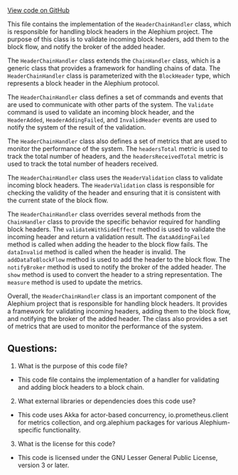[View code on GitHub](https://github.com/alephium/alephium/flow/src/main/scala/org/alephium/flow/handler/HeaderChainHandler.scala)

This file contains the implementation of the `HeaderChainHandler` class, which is responsible for handling block headers in the Alephium project. The purpose of this class is to validate incoming block headers, add them to the block flow, and notify the broker of the added header. 

The `HeaderChainHandler` class extends the `ChainHandler` class, which is a generic class that provides a framework for handling chains of data. The `HeaderChainHandler` class is parameterized with the `BlockHeader` type, which represents a block header in the Alephium protocol. 

The `HeaderChainHandler` class defines a set of commands and events that are used to communicate with other parts of the system. The `Validate` command is used to validate an incoming block header, and the `HeaderAdded`, `HeaderAddingFailed`, and `InvalidHeader` events are used to notify the system of the result of the validation. 

The `HeaderChainHandler` class also defines a set of metrics that are used to monitor the performance of the system. The `headersTotal` metric is used to track the total number of headers, and the `headersReceivedTotal` metric is used to track the total number of headers received. 

The `HeaderChainHandler` class uses the `HeaderValidation` class to validate incoming block headers. The `HeaderValidation` class is responsible for checking the validity of the header and ensuring that it is consistent with the current state of the block flow. 

The `HeaderChainHandler` class overrides several methods from the `ChainHandler` class to provide the specific behavior required for handling block headers. The `validateWithSideEffect` method is used to validate the incoming header and return a validation result. The `dataAddingFailed` method is called when adding the header to the block flow fails. The `dataInvalid` method is called when the header is invalid. The `addDataToBlockFlow` method is used to add the header to the block flow. The `notifyBroker` method is used to notify the broker of the added header. The `show` method is used to convert the header to a string representation. The `measure` method is used to update the metrics. 

Overall, the `HeaderChainHandler` class is an important component of the Alephium project that is responsible for handling block headers. It provides a framework for validating incoming headers, adding them to the block flow, and notifying the broker of the added header. The class also provides a set of metrics that are used to monitor the performance of the system.
## Questions: 
 1. What is the purpose of this code file?
- This code file contains the implementation of a handler for validating and adding block headers to a block chain.

2. What external libraries or dependencies does this code use?
- This code uses Akka for actor-based concurrency, io.prometheus.client for metrics collection, and org.alephium packages for various Alephium-specific functionality.

3. What is the license for this code?
- This code is licensed under the GNU Lesser General Public License, version 3 or later.